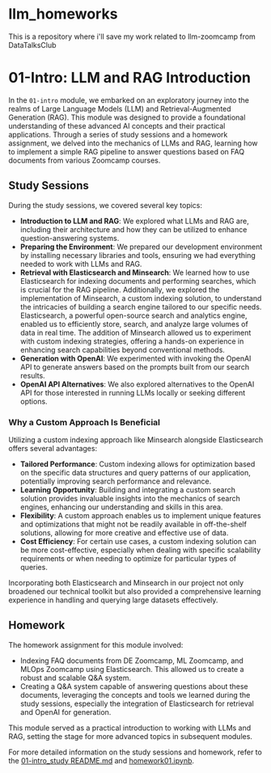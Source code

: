 # llm_homeworks
This is a repository where i'll save my work related to llm-zoomcamp from DataTalksClub

# 01-Intro: LLM and RAG Introduction

In the `01-intro` module, we embarked on an exploratory journey into the realms of Large Language Models (LLM) and Retrieval-Augmented Generation (RAG). This module was designed to provide a foundational understanding of these advanced AI concepts and their practical applications. Through a series of study sessions and a homework assignment, we delved into the mechanics of LLMs and RAG, learning how to implement a simple RAG pipeline to answer questions based on FAQ documents from various Zoomcamp courses.

## Study Sessions

During the study sessions, we covered several key topics:

- **Introduction to LLM and RAG**: We explored what LLMs and RAG are, including their architecture and how they can be utilized to enhance question-answering systems.
- **Preparing the Environment**: We prepared our development environment by installing necessary libraries and tools, ensuring we had everything needed to work with LLMs and RAG.
- **Retrieval with Elasticsearch and Minsearch**: We learned how to use Elasticsearch for indexing documents and performing searches, which is crucial for the RAG pipeline. Additionally, we explored the implementation of Minsearch, a custom indexing solution, to understand the intricacies of building a search engine tailored to our specific needs. Elasticsearch, a powerful open-source search and analytics engine, enabled us to efficiently store, search, and analyze large volumes of data in real time. The addition of Minsearch allowed us to experiment with custom indexing strategies, offering a hands-on experience in enhancing search capabilities beyond conventional methods.
- **Generation with OpenAI**: We experimented with invoking the OpenAI API to generate answers based on the prompts built from our search results.
- **OpenAI API Alternatives**: We also explored alternatives to the OpenAI API for those interested in running LLMs locally or seeking different options.

### Why a Custom Approach Is Beneficial

Utilizing a custom indexing approach like Minsearch alongside Elasticsearch offers several advantages:

- **Tailored Performance**: Custom indexing allows for optimization based on the specific data structures and query patterns of our application, potentially improving search performance and relevance.
- **Learning Opportunity**: Building and integrating a custom search solution provides invaluable insights into the mechanics of search engines, enhancing our understanding and skills in this area.
- **Flexibility**: A custom approach enables us to implement unique features and optimizations that might not be readily available in off-the-shelf solutions, allowing for more creative and effective use of data.
- **Cost Efficiency**: For certain use cases, a custom indexing solution can be more cost-effective, especially when dealing with specific scalability requirements or when needing to optimize for particular types of queries.

Incorporating both Elasticsearch and Minsearch in our project not only broadened our technical toolkit but also provided a comprehensive learning experience in handling and querying large datasets effectively.

## Homework

The homework assignment for this module involved:

- Indexing FAQ documents from DE Zoomcamp, ML Zoomcamp, and MLOps Zoomcamp using Elasticsearch. This allowed us to create a robust and scalable Q&A system.
- Creating a Q&A system capable of answering questions about these documents, leveraging the concepts and tools we learned during the study sessions, especially the integration of Elasticsearch for retrieval and OpenAI for generation.

This module served as a practical introduction to working with LLMs and RAG, setting the stage for more advanced topics in subsequent modules.

For more detailed information on the study sessions and homework, refer to the [01-intro_study README.md](01-intro_study/README.md) and [homework01.ipynb](01-intro_homework/homework01.ipynb).